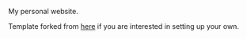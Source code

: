 My personal website.

Template forked from [here](https://github.com/academicpages/academicpages.github.io) if you are interested in setting up your own.
